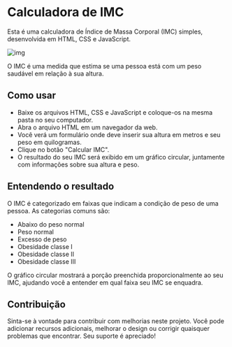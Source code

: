 # Calculadora de IMC
Esta é uma calculadora de Índice de Massa Corporal (IMC) simples, desenvolvida em HTML, CSS e JavaScript. 


![img](https://github.com/colaresAmanda/calculadoraIMC/assets/83729891/1c379bd1-8019-419d-8a33-08364796336f)

O IMC é uma medida que estima se uma pessoa está com um peso saudável em relação à sua altura.
## Como usar

   - Baixe os arquivos HTML, CSS e JavaScript e coloque-os na mesma pasta no seu computador.
   - Abra o arquivo HTML em um navegador da web.
   - Você verá um formulário onde deve inserir sua altura em metros e seu peso em quilogramas.
   - Clique no botão "Calcular IMC".
   - O resultado do seu IMC será exibido em um gráfico circular, juntamente com informações sobre sua altura e peso.

## Entendendo o resultado

O IMC é categorizado em faixas que indicam a condição de peso de uma pessoa. As categorias comuns são:

   - Abaixo do peso normal
   - Peso normal
   - Excesso de peso
   - Obesidade classe I
   - Obesidade classe II
   - Obesidade classe III

O gráfico circular mostrará a porção preenchida proporcionalmente ao seu IMC, ajudando você a entender em qual faixa seu IMC se enquadra.

## Contribuição

Sinta-se à vontade para contribuir com melhorias neste projeto. Você pode adicionar recursos adicionais, melhorar o design ou corrigir quaisquer problemas que encontrar. Seu suporte é apreciado!

